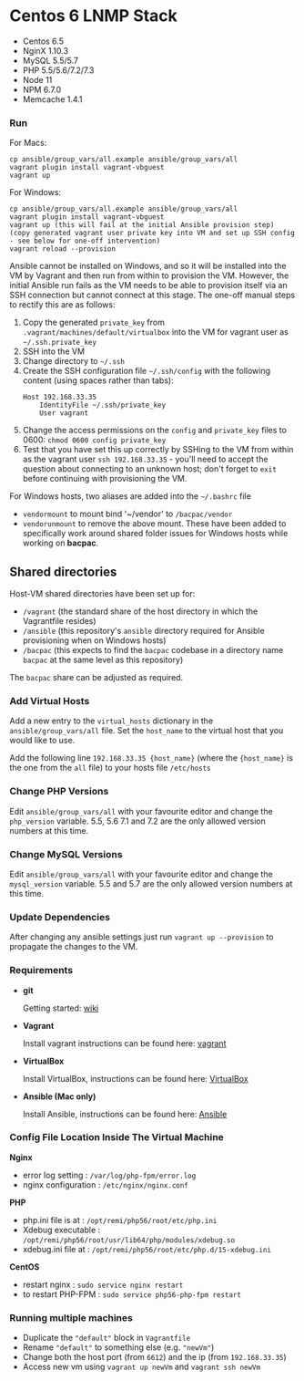 # Centos 6 LNMP Stack
- Centos 6.5
- NginX 1.10.3
- MySQL 5.5/5.7
- PHP 5.5/5.6/7.2/7.3
- Node 11
- NPM 6.7.0
- Memcache 1.4.1

### Run

For Macs:
```
cp ansible/group_vars/all.example ansible/group_vars/all
vagrant plugin install vagrant-vbguest
vagrant up
```

For Windows:
```
cp ansible/group_vars/all.example ansible/group_vars/all
vagrant plugin install vagrant-vbguest
vagrant up (this will fail at the initial Ansible provision step)
(copy generated vagrant user private key into VM and set up SSH config - see below for one-off intervention)
vagrant reload --provision
```
Ansible cannot be installed on Windows, and so it will be installed into the VM by Vagrant and then run from within to
provision the VM. However, the initial Ansible run fails as the VM needs to be able to provision itself via an SSH
connection but cannot connect at this stage.
The one-off manual steps to rectify this are as follows:
1. Copy the generated `private_key` from `.vagrant/machines/default/virtualbox` into the VM for vagrant user as `~/.ssh.private_key`
2. SSH into the VM
3. Change directory to `~/.ssh`
4. Create the SSH configuration file `~/.ssh/config` with the following content (using spaces rather than tabs):
    ```
    Host 192.168.33.35
        IdentityFile ~/.ssh/private_key
        User vagrant
    ```
5. Change the access permissions on the `config` and `private_key` files to 0600: `chmod 0600 config private_key`
6. Test that you have set this up correctly by SSHing to the VM from within as the vagrant user `ssh 192.168.33.35` - you'll need
to accept the question about connecting to an unknown host; don't forget to `exit` before continuing with provisioning
the VM.

For Windows hosts, two aliases are added into the `~/.bashrc` file
- `vendormount` to mount bind '~/vendor' to `/bacpac/vendor`
- `vendorunmount` to remove the above mount.
These have been added to specifically work around shared folder issues for Windows hosts while working on **bacpac**.

## Shared directories
Host-VM shared directories have been set up for:
- `/vagrant` (the standard share of the host directory in which the Vagrantfile resides)
- `/ansible` (this repository's `ansible` directory required for Ansible provisioning when on Windows hosts)
- `/bacpac` (this expects to find the `bacpac` codebase in a directory name `bacpac` at the same level as this repository)

The `bacpac` share can be adjusted as required.

### Add Virtual Hosts
Add a new entry to the `virtual_hosts` dictionary in the `ansible/group_vars/all` file. Set the `host_name` to the virtual host that you would like to use.

Add the following line `192.168.33.35 {host_name}` (where the `{host_name}` is the one from the `all` file) to your hosts file `/etc/hosts`

### Change PHP Versions
Edit `ansible/group_vars/all` with your favourite editor and change
the `php_version` variable. 5.5, 5.6 7.1 and 7.2 are the only allowed version numbers at this time.

### Change MySQL Versions
Edit `ansible/group_vars/all` with your favourite editor and change
the `mysql_version` variable. 5.5 and 5.7 are the only allowed version numbers at this time.

### Update Dependencies
After changing any ansible settings just run `vagrant up --provision` to propagate the changes to the VM.

### Requirements
- **git**

  Getting started: [wiki](https://en.wikipedia.org/wiki/Git)

- **Vagrant**

  Install vagrant instructions can be found here: [vagrant](https://www.vagrantup.com/downloads.html)

- **VirtualBox**

  Install VirtualBox, instructions can be found here: [VirtualBox](https://www.virtualbox.org/wiki/Downloads)

- **Ansible (Mac only)**

  Install Ansible, instructions can be found here: [Ansible](http://docs.ansible.com/ansible/intro_installation.html#installing-the-control-machine)

### Config File Location Inside The Virtual Machine
**Nginx**
- error log setting : `/var/log/php-fpm/error.log`
- nginx configuration : `/etc/nginx/nginx.conf`

**PHP**
- php.ini file is at : `/opt/remi/php56/root/etc/php.ini`
- Xdebug executable : `/opt/remi/php56/root/usr/lib64/php/modules/xdebug.so`
- xdebug.ini file at : `/opt/remi/php56/root/etc/php.d/15-xdebug.ini`

**CentOS**
- restart nginx : `sudo service nginx restart`
- to restart PHP-FPM : `sudo service php56-php-fpm restart`

### Running multiple machines
- Duplicate the `"default"` block in `Vagrantfile`
- Rename `"default"` to something else (e.g. `"newVm"`)
- Change both the host port (from `6612`) and the ip (from `192.168.33.35`)
- Access new vm using `vagrant up newVm` and `vagrant ssh newVm`
